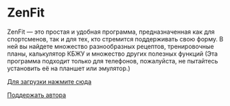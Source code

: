 # ZenFit
ZenFit — это простая и удобная программа, предназначенная как для спортсменов, так и для тех, кто стремится поддерживать свою форму. В ней вы найдете множество разнообразных рецептов, тренировочные планы, калькулятор КБЖУ и множество других полезных функций (Эта программа подходит только для телефонов, пожалуйста, не пытайтесь установить её на планшет или эмулятор.)

[Для загрузки нажмите сюда](https://github.com/nik-company/ZenFit/releases)

[Поддержать автора](https://www.donationalerts.com/r/sutyagin_nikita)
